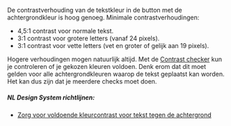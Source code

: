 <!-- @license CC0-1.0 -->

De contrastverhouding van de tekstkleur in de button met de achtergrondkleur is hoog genoeg. Minimale contrastverhoudingen:

- 4,5:1 contrast voor normale tekst.
- 3:1 contrast voor grotere letters (vanaf 24 pixels).
- 3:1 contrast voor vette letters (vet en groter of gelijk aan 19 pixels).

Hogere verhoudingen mogen natuurlijk altijd. Met de [Contrast checker](/contrast/) kun je controleren of je gekozen kleuren voldoen. Denk erom dat dit moet gelden voor alle achtergrondkleuren waarop de tekst geplaatst kan worden. Het kan dus zijn dat je meerdere checks moet doen.

##### NL Design System richtlijnen:

- [Zorg voor voldoende kleurcontrast voor tekst tegen de achtergrond](/richtlijnen/stijl/kleuren/contrast-tekst/)

